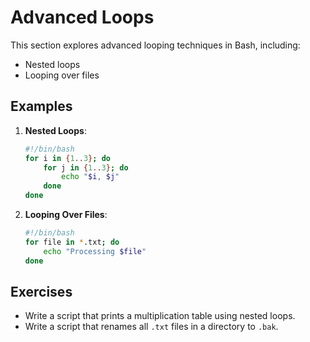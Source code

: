 # Advanced Loops

This section explores advanced looping techniques in Bash, including:

- Nested loops
- Looping over files

## Examples

1. **Nested Loops**:
   ```bash
   #!/bin/bash
   for i in {1..3}; do
       for j in {1..3}; do
           echo "$i, $j"
       done
   done
   ```

2. **Looping Over Files**:
   ```bash
   #!/bin/bash
   for file in *.txt; do
       echo "Processing $file"
   done
   ```

## Exercises

- Write a script that prints a multiplication table using nested loops.
- Write a script that renames all `.txt` files in a directory to `.bak`.